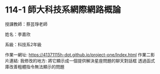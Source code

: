 # 114-1 師大科技系網際網路概論

授課教師：蔡芸琤老師

姓名：李嘉欣

系級：科技系2年級

作業一網址: https://41371115h-dot.github.io/project-one/Index.html
作業二影片連結:
我修改的地方:
將它顯示成一個提供解決星座問題的聊天對話框
透過函式庫改善粗體指令無法顯示的問題
